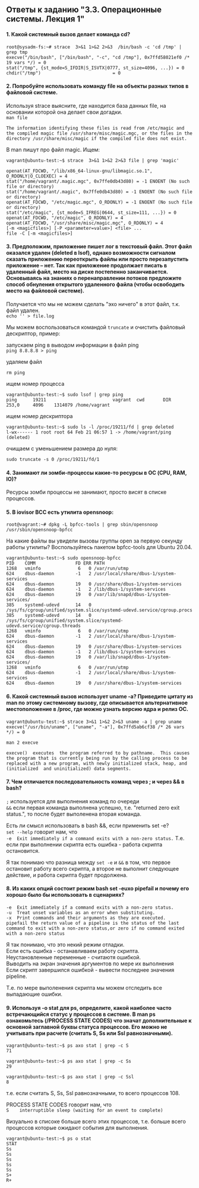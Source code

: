 ## Ответы к заданию "3.3. Операционные системы. Лекция 1"

#### 1. Какой системный вызов делает команда cd? <br>

```
root@sysadm-fs:~# strace  3>&1 1>&2 2>&3  /bin/bash -c 'cd /tmp' | grep tmp
execve("/bin/bash", ["/bin/bash", "-c", "cd /tmp"], 0x7ffd58021ef0 /* 19 vars */) = 0
stat("/tmp", {st_mode=S_IFDIR|S_ISVTX|0777, st_size=4096, ...}) = 0
chdir("/tmp")                           = 0
```


#### 2. Попробуйте использовать команду file на объекты разных типов в файловой системе.
Используя strace выясните, где находится база данных file, на основании которой она делает свои догадки. <br>
`man file`

```
The information identifying these files is read from /etc/magic and the compiled magic file /usr/share/misc/magic.mgc, or the files in the directory /usr/share/misc/magic if the compiled file does not exist.
```

В man пишут про файл magic. Ищем:

```
vagrant@ubuntu-test:~$ strace  3>&1 1>&2 2>&3 file | grep 'magic'

openat(AT_FDCWD, "/lib/x86_64-linux-gnu/libmagic.so.1", O_RDONLY|O_CLOEXEC) = 4
stat("/home/vagrant/.magic.mgc", 0x7ffe0db43d80) = -1 ENOENT (No such file or directory)
stat("/home/vagrant/.magic", 0x7ffe0db43d80) = -1 ENOENT (No such file or directory)
openat(AT_FDCWD, "/etc/magic.mgc", O_RDONLY) = -1 ENOENT (No such file or directory)
stat("/etc/magic", {st_mode=S_IFREG|0644, st_size=111, ...}) = 0
openat(AT_FDCWD, "/etc/magic", O_RDONLY) = 4
openat(AT_FDCWD, "/usr/share/misc/magic.mgc", O_RDONLY) = 4
[-m <magicfiles>] [-P <parameter=value>] <file> ...
file -C [-m <magicfiles>]
```


#### 3. Предположим, приложение пишет лог в текстовый файл. Этот файл оказался удален (deleted в lsof), однако возможности сигналом сказать приложению переоткрыть файлы или просто перезапустить приложение – нет. Так как приложение продолжает писать в удаленный файл, место на диске постепенно заканчивается. Основываясь на знаниях о перенаправлении потоков предложите способ обнуления открытого удаленного файла (чтобы освободить место на файловой системе).

Получается что мы не можем сделать "эхо ничего" в этот файл, т.к. файл удален. <br>
`echo '' > file.log`

Мы можем воспользоваться командой `truncate` и очистить файловый дескриптор, пример: <br>

запускаем ping в выводом информации в файл ping <br>
`ping 8.8.8.8 > ping`

удаляем файл <br>

`rm ping`

ищем номер процесса <br>

```
vagrant@ubuntu-test:~$ sudo lsof | grep ping
ping      19211                         vagrant  cwd       DIR              253,0     4096    1314079 /home/vagrant
```

ищем номер дескриптора <br>

```
vagrant@ubuntu-test:~$ sudo ls -l /proc/19211/fd | grep deleted
l-wx------ 1 root root 64 Feb 21 06:57 1 -> /home/vagrant/ping (deleted)
```

очищаем c уменьшением размера до нуля: <br>

`sudo truncate -s 0 /proc/19211/fd/1`


#### 4. Занимают ли зомби-процессы какие-то ресурсы в ОС (CPU, RAM, IO)?
Ресурсы зомби процессы не занимают, просто висят в списке процессов.

#### 5. В iovisor BCC есть утилита opensnoop:

```
root@vagrant:~# dpkg -L bpfcc-tools | grep sbin/opensnoop
/usr/sbin/opensnoop-bpfcc
```

На какие файлы вы увидели вызовы группы open за первую секунду работы утилиты? Воспользуйтесь пакетом bpfcc-tools для Ubuntu 20.04.

```
vagrant@ubuntu-test:~$ sudo opensnoop-bpfcc
PID    COMM               FD ERR PATH
1268   vminfo              6   0 /var/run/utmp
624    dbus-daemon        -1   2 /usr/local/share/dbus-1/system-services
624    dbus-daemon        19   0 /usr/share/dbus-1/system-services
624    dbus-daemon        -1   2 /lib/dbus-1/system-services
624    dbus-daemon        19   0 /var/lib/snapd/dbus-1/system-services/
385    systemd-udevd      14   0 /sys/fs/cgroup/unified/system.slice/systemd-udevd.service/cgroup.procs
385    systemd-udevd      14   0 /sys/fs/cgroup/unified/system.slice/systemd-udevd.service/cgroup.threads
1268   vminfo              6   0 /var/run/utmp
624    dbus-daemon        -1   2 /usr/local/share/dbus-1/system-services
624    dbus-daemon        19   0 /usr/share/dbus-1/system-services
624    dbus-daemon        -1   2 /lib/dbus-1/system-services
624    dbus-daemon        19   0 /var/lib/snapd/dbus-1/system-services/
1268   vminfo              6   0 /var/run/utmp
624    dbus-daemon        -1   2 /usr/local/share/dbus-1/system-services
624    dbus-daemon        19   0 /usr/share/dbus-1/system-services
```

#### 6. Какой системный вызов использует uname -a? Приведите цитату из man по этому системному вызову, где описывается альтернативное местоположение в /proc, где можно узнать версию ядра и релиз ОС.

```
vagrant@ubuntu-test:~$ strace 3>&1 1>&2 2>&3 uname -a | grep uname
execve("/usr/bin/uname", ["uname", "-a"], 0x7ffd5ab6cf38 /* 26 vars */) = 0
```

`man 2 execve`

```
execve()  executes  the program referred to by pathname.  This causes the program that is currently being run by the calling process to be replaced with a new program, with newly initialized stack, heap, and (initialized  and uninitialized) data segments.
```

#### 7. Чем отличается последовательность команд через ; и через && в bash?
`;` используется для выполнения команд по очереди <br>
`&&` если первая команда выполнена успешно, т.e. "returned zero exit status.", то после будет выполенена вторая команда. <br>

Есть ли смысл использовать в bash &&, если применить set -e? <br>
`set --help` говорит нам, что <br>
`-e  Exit immediately if a command exits with a non-zero status.`
Т.е. если при выполнении скрипта есть ошибка - работа скрипта остановится. <br>

Я так понимаю что разница между `set -e` и `&&` в том, что первое остановит работу всего скрипта, а второе не выполнит следующее действие, и работа скрипта будет продолжена.


#### 8. Из каких опций состоит режим bash set -euxo pipefail и почему его хорошо было бы использовать в сценариях?

`-e  Exit immediately if a command exits with a non-zero status.` <br>
`-u  Treat unset variables as an error when substituting.` <br>
`-x  Print commands and their arguments as they are executed.` <br>
`pipefail the return value of a pipeline is the status of the last command to exit with a non-zero status,or zero if no command exited with a non-zero status` <br>

Я так понимаю, что это некий режим отладки.<br>
Если есть ошибка - останавливаем работу скрипта. <br>
Неустановленные переменные - считаютя ошибкой. <br>
Выводить на экран значения аргументов по мере их выполнения <br>
Если скрипт завершился ошибкой - вывести последнее значения pipeline. <br>

Т.е. по мере выполенения скрипта мы можем отследить все выпадающие ошибки.


#### 9. Используя -o stat для ps, определите, какой наиболее часто встречающийся статус у процессов в системе. В man ps ознакомьтесь (/PROCESS STATE CODES) что значат дополнительные к основной заглавной буквы статуса процессов. Его можно не учитывать при расчете (считать S, Ss или Ssl равнозначными).

```
vagrant@ubuntu-test:~$ ps axo stat | grep -c S
71
```

```
vagrant@ubuntu-test:~$ ps axo stat | grep -c Ss
29
```

```
vagrant@ubuntu-test:~$ ps axo stat | grep -c Ssl
8
```
т.е. если считать S, Ss, Ssl равнозначными, то всего процессов 108.

PROCESS STATE CODES говорит нам, что <br>
`S    interruptible sleep (waiting for an event to complete)`

Визуально в списоке больше всего этих процессов, т.е. больше всего процессов которые ожидают события для выполнения.

```
vagrant@ubuntu-test:~$ ps o stat
STAT
Ss
Ss
Ss
Ss
Ss
S+
R+
```






